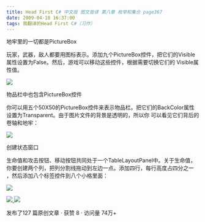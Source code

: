 ```yaml
---
title: Head First C# 中文版 图文皆译 第八章 枚举和集合 page367
date: 2009-04-18 16:37:00
tags: 我翻译的Head First C#（习作）
---
```

地牢里的一切都是PictureBox

  

玩家，武器，敌人都要用图标表示。添加九个PictureBox控件，把它们的Visible属性设置为False。然后，游戏可以移动这些控件，根据需要切换它们的
Visible属性值。

  

![](https://p-blog.csdn.net/images/p_blog_csdn_net/cuipengfei1/EntryImages/20090418/2009-04-18_16-08-35.jpg)

物品栏中也包含PictureBox控件

  

你可以用五个50X50的PictureBox控件来表示物品栏。把它们的BackColor属性设置为Transparent。由于图片文件的背景是透明的，所以你
可以看见它们背后的卷轴和地牢：

  

![](https://p-blog.csdn.net/images/p_blog_csdn_net/cuipengfei1/EntryImages/20090418/2009-04-18_16-25-00.jpg)

创建状态窗口

  

生命值和攻击按钮、移动按钮共同处于一个TableLayoutPanel中。关于生命值，你要创建两个列，把列分割线拖动到左边一点。添加四行，每行高度占四分之一
，然后添加八个标签控件到八个小格里面：

  

![](https://p-blog.csdn.net/images/p_blog_csdn_net/cuipengfei1/EntryImages/20090418/2009-04-18_16-33-28.jpg)



[ ![](https://profile.csdnimg.cn/5/2/5/3_cuipengfei1)
![](https://g.csdnimg.cn/static/user-reg-year/1x/11.png)
](https://blog.csdn.net/cuipengfei1)



发布了127 篇原创文章  ·  获赞 8  ·  访问量 74万+

